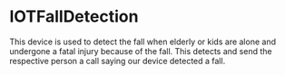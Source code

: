 # IOTFallDetection
This device is used to detect the fall when elderly or kids are alone and undergone a fatal injury because of the fall. This detects and send the respective person a call saying our device detected a fall.

